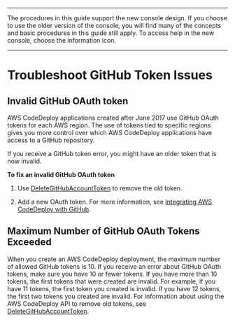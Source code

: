 --------

 The procedures in this guide support the new console design\. If you choose to use the older version of the console, you will find many of the concepts and basic procedures in this guide still apply\. To access help in the new console, choose the information icon\. 

--------

# Troubleshoot GitHub Token Issues<a name="troubleshooting-github-token-issues"></a>

## Invalid GitHub OAuth token<a name="troubleshooting-invalid-github-token"></a>

 AWS CodeDeploy applications created after June 2017 use GitHub OAuth tokens for each AWS region\. The use of tokens tied to specific regions gives you more control over which AWS CodeDeploy applications have access to a GitHub repository\. 

 If you receive a GitHub token error, you might have an older token that is now invalid\. 

**To fix an invalid GitHub OAuth token**

1.  Use [ DeleteGitHubAccountToken](https://docs.aws.amazon.com/codedeploy/latest/APIReference/API_DeleteGitHubAccountToken.html) to remove the old token\. 

1.  Add a new OAuth token\. For more information, see [Integrating AWS CodeDeploy with GitHub](integrations-partners-github.md)\. 

## Maximum Number of GitHub OAuth Tokens Exceeded<a name="troubleshooting-too-many-github-tokens"></a>

When you create an AWS CodeDeploy deployment, the maximum number of allowed GitHub tokens is 10\. If you receive an error about GitHub OAuth tokens, make sure you have 10 or fewer tokens\. If you have more than 10 tokens, the first tokens that were created are invalid\. For example, if you have 11 tokens, the first token you created is invalid\. If you have 12 tokens, the first two tokens you created are invalid\. For information about using the AWS CodeDeploy API to remove old tokens, see [ DeleteGitHubAccountToken](https://docs.aws.amazon.com/codedeploy/latest/APIReference/API_DeleteGitHubAccountToken.html)\. 
